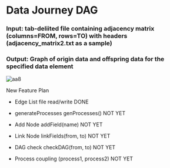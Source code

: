 # Data Journey DAG

### Input: tab-deliited file containing adjacency matrix (columns=FROM, rows=TO) with headers (adjacency_matrix2.txt as a sample)
### Output: Graph of origin data and offspring data for the specified data element

![aa8](https://github.com/tomkob9999/data_journey_dag/assets/96751911/d503bde5-370e-40d4-afec-f9b2cf732e19)

New Feature Plan

- Edge List file read/write DONE


- generateProcesses  genProcesses() NOT YET
- Add Node  addField(name) NOT YET
- Link Node  linkFields(from, to) NOT YET
- DAG check  checkDAG(from, to) NOT YET
- Process coupling  (process1, process2) NOT YET
  
